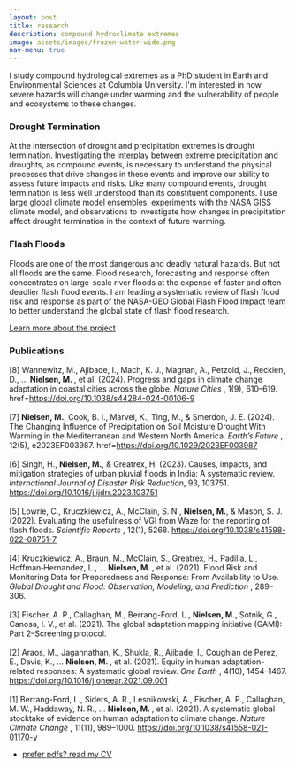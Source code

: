 ```yaml
---
layout: post
title: research
description: compound hydroclimate extremes
image: assets/images/frozen-water-wide.png
nav-menu: true
---
```



<!-- Content -->
<p>I study compound hydrological extremes as a PhD student in Earth and Environmental Sciences at Columbia University. I'm interested in how severe hazards will change under warming and the vulnerability of people and ecosystems to these changes. </p>
<div class="row">
	<div class="6u 12u$(small)">
		<h3>Drought Termination</h3>
		<p>At the intersection of drought and precipitation extremes is drought termination. Investigating the interplay between extreme precipitation and droughts, as compound events, is necessary to understand the physical processes that drive changes in these events and improve our ability to assess future impacts and risks. Like many compound events, drought termination is less well understood than its constituent components. I use large global climate model ensembles, experiments with the NASA GISS climate model, and observations to investigate how changes in precipitation affect drought termination in the context of future warming. </p>
	</div>
	<div class="6u$ 12u$(small)">
		<h3>Flash Floods</h3>
		<p> Floods are one of the most dangerous and deadly natural hazards. But not all floods are the same. Flood research, forecasting and response often concentrates on large-scale river floods at the expense of faster and often deadlier flash flood events. I am leading a systematic review of flash flood risk and response as part of the NASA-GEO Global Flash Flood Impact team to better understand the global state of flash flood research.
		</p>
		<p> <a href="https://geo.floods.global/" class="button">Learn more about the project</a> </p>
	</div>

<div> 
<h3> Publications </h3>
<p>


[8] Wannewitz, M., Ajibade, I., Mach, K. J., Magnan, A., Petzold, J., Reckien, D., ... <b> Nielsen, M. </b>, et al. (2024). Progress and gaps in climate change adaptation in coastal cities across the globe. <i> Nature Cities </i>, 1(9), 610–619. href=https://doi.org/10.1038/s44284-024-00106-9
	<br> <br>
[7] <b>Nielsen, M.</b>, Cook, B. I., Marvel, K., Ting, M., & Smerdon, J. E. (2024). The Changing Influence of Precipitation on Soil Moisture Drought With Warming in the Mediterranean and Western North America. <i> Earth’s Future </i>, 12(5), e2023EF003987. href=https://doi.org/10.1029/2023EF003987
	<br> <br>
[6] Singh, H., <b>Nielsen, M.</b>, & Greatrex, H. (2023). Causes, impacts, and mitigation strategies of urban pluvial floods in India: A systematic review. <i> International Journal of Disaster Risk Reduction</i>, 93, 103751. https://doi.org/10.1016/j.ijdrr.2023.103751
	<br> <br>
[5] Lowrie, C., Kruczkiewicz, A., McClain, S. N., <b>Nielsen, M.</b>, & Mason, S. J. (2022). Evaluating the usefulness of VGI from Waze for the reporting of flash floods. <i> Scientific Reports </i>, 12(1), 5268. https://doi.org/10.1038/s41598-022-08751-7
	<br> <br>
[4] Kruczkiewicz, A., Braun, M., McClain, S., Greatrex, H., Padilla, L., Hoffman‐Hernandez, L., ... <b> Nielsen, M. </b>, et al. (2021). Flood Risk and Monitoring Data for Preparedness and Response: From Availability to Use. <i>Global Drought and Flood: Observation, Modeling, and Prediction </i>, 289–306.
	<br> <br>
[3] Fischer, A. P., Callaghan, M., Berrang-Ford, L., <b>Nielsen, M.</b>, Sotnik, G., Canosa, I. V., et al. (2021). The global adaptation mapping initiative (GAMI): Part 2–Screening protocol.
	<br> <br>
[2] Araos, M., Jagannathan, K., Shukla, R., Ajibade, I., Coughlan de Perez, E., Davis, K., ... <b> Nielsen, M. </b>, et al. (2021). Equity in human adaptation-related responses: A systematic global review. <i> One Earth </i>, 4(10), 1454–1467. https://doi.org/10.1016/j.oneear.2021.09.001
	<br> <br>
[1] Berrang-Ford, L., Siders, A. R., Lesnikowski, A., Fischer, A. P., Callaghan, M. W., Haddaway, N. R., ... <b> Nielsen, M. </b>, et al. (2021). A systematic global stocktake of evidence on human adaptation to climate change. <i> Nature Climate Change </i>, 11(11), 989–1000. https://doi.org/10.1038/s41558-021-01170-y

</p>
</div>

<div class="6u$ 12u$(medium)">
<ul class="actions">
	<li><a href="assets/pdfs/miv_CV.pdf" class="button special">prefer pdfs? read my CV</a></li>
	<!-- <li><a href="#" class="button">Default</a></li> --> 
</ul>
</div>


<!-- TO DO: Add select publications --> 

